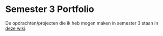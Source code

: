 # Semester 3 Portfolio
De opdrachten/projecten die ik heb mogen maken in semester 3 staan in [deze wiki](https://github.com/Semmyv/Portfolio/wiki).
